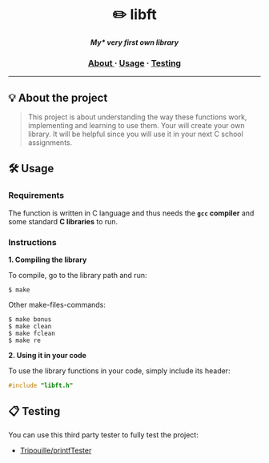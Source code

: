 <h1 align="center">
	✏️ libft
</h1>

<p align="center">
	<b><i>My* very first own library</i></b><br>
</p>

<h3 align="center">
	<a href="#%EF%B8%8F-about">About	</a>
	<span> · </span>
	<a href="#%EF%B8%8F-usage">Usage</a>
	<span> · </span>
	<a href="#-testing">Testing</a>
</h3>

---

## 💡 About the project

> This project is about understanding the way these functions work,
implementing and learning to use them. Your will create your own library. It will be
helpful since you will use it in your next C school assignments.

## 🛠️ Usage

### Requirements

The function is written in C language and thus needs the **`gcc` compiler** and some standard **C libraries** to run.

### Instructions

**1. Compiling the library**

To compile, go to the library path and run:

```shell
$ make
```

Other make-files-commands:
```shell
$ make bonus
$ make clean
$ make fclean
$ make re
```
**2. Using it in your code**

To use the library functions in your code, simply include its header:

```C
#include "libft.h"
```

## 📋 Testing

You can use this third party tester to fully test the project:
* [Tripouille/printfTester](https://github.com/Tripouille/printfTester)
